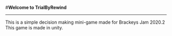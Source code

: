 #**Welcome to TrialByRewind**

-------------------------------------

This is a simple decision making mini-game made for Brackeys Jam 2020.2
This game is made in unity.
